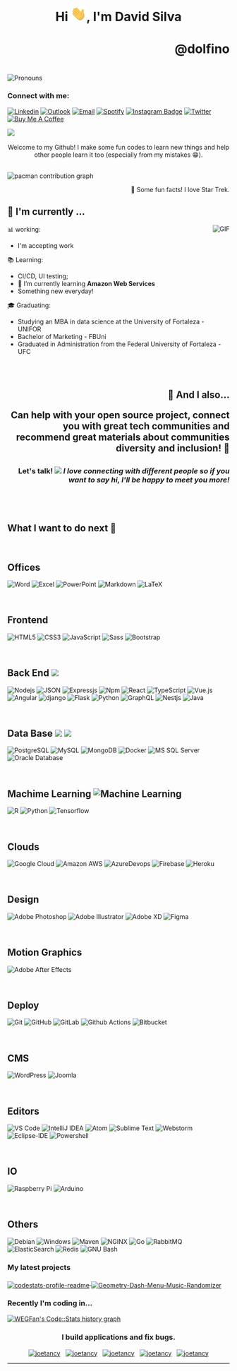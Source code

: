 <h1 align="center">Hi <img src="https://raw.githubusercontent.com/ABSphreak/ABSphreak/master/gifs/Hi.gif" width="35px">, I'm David Silva <div img src="https://www.linkedin.com/in/marketing-administrador-davidnsilva/"style="text-align: right"> <h4>@dolfino<h4/> </div></h1>

![Pronouns](https://img.shields.io/badge/Pronouns-He%2FHim-brightgreen?style=flat)

### Connect with me:

[![Linkedin](https://img.shields.io/badge/-LinkedIn-blue?style=flat&logo=Linkedin&logoColor=white&link=https://www.linkedin.com/in/marketing-administrador-davidnsilva/)](https://www.linkedin.com/in/marketing-administrador-davidnsilva/)
[![Outlook](https://img.shields.io/badge/-Outlook-0078D4?style=flat&logo=Microsoft-Outlook&logoColor=white)](mailto:davidnascimentodasilva@hotmail.com)
[![Email](https://img.shields.io/badge/-Gmail-c14438?style=flat&logo=Gmail&logoColor=white&link=mailto:davidnascimentodasilva@gmail.com)](mailto:davidnascimentodasilva@gmail.com)
[![Spotify](https://img.shields.io/badge/-Spotify-1DB954?style=flat&logo=Spotify&logoColor=white)](https://open.spotify.com/user/1271407949)
[![Instagram Badge](https://img.shields.io/badge/-@davidn.silva-purple?style=flat&logo=instagram&logoColor=white&link=https://www.instagram.com/davidn.silva/)](https://www.instagram.com/davidn.silva/)
[![Twitter](https://img.shields.io/badge/-Twitter-1ca0f1?style=flat&labelColor=1ca0f1&logo=twitter&logoColor=white&link=https://twitter.com/Dolfino)](https://twitter.com/Dolfino)
[![Buy Me A Coffee](https://img.shields.io/badge/-Buy%20Me%20A%20Coffee-FF813F?style=flat&logo=buy-me-a-coffee&logoColor=ffffff&link=https://ko-fi.com/davidndasilva92037)](https://ko-fi.com/davidndasilva92037)


[![](https://img.shields.io/badge/HackerRank-David_N._da_Silva-brightgreen)](https://www.hackerrank.com/davidnascimento2?hr_r=1)

<p style='text-align: center'> Welcome to my Github! I make some fun codes to learn new things and help other people learn it too (especially from my mistakes 😁).</p>

<br/>

<picture>
  <source media="(prefers-color-scheme: dark)" srcset="https://raw.githubusercontent.com/Dolfino/Dolfino/output/pacman-contribution-graph-dark.svg">
  <source media="(prefers-color-scheme: light)" srcset="https://raw.githubusercontent.com/Dolfino/Dolfino/output/pacman-contribution-graph.svg">
  <img alt="pacman contribution graph" src="https://raw.githubusercontent.com/Dolfino/Dolfino/output/pacman-contribution-graph.svg">
</picture>

<br/>

<p style='text-align: right'> 💫 Some fun facts! 
I love Star Trek.
</p>

## 📆 I'm currently ...

<div class="row">
  <div class="col-md-4" markdown="1">
  <img height="250px" class="center-block" <img align="right" alt="GIF" src="https://media.giphy.com/media/USV0ym3bVWQJJmNu3N/giphy.gif" />
  </div>
  <div class="col-md-7" markdown="1">
  📊 working:

- I'm accepting work
</div>
<div class="col-md-7" markdown="1">
📚 Learning:

- CI/CD, UI testing;
- 🌱 I’m currently learning **Amazon Web Services**
- Something new everyday!
</div>
<div class="col-md-7" markdown="1">
🎓 Graduating:

- Studying an MBA in data science at the University of Fortaleza - UNIFOR
- Bachelor of Marketing - FBUni
- Graduated in Administration from the Federal University of Fortaleza - UFC
  </div>
</div>

<br/><br/>

<div style="text-align: right"> <h2> 
💬 And I also...

Can help with your open source project,
connect you with great tech communities
and recommend great materials about communities
diversity and inclusion! 🎉<h2/> </div>

<div style="text-align: right"> <h3> 
Let's talk! <img src="https://media.giphy.com/media/LnQjpWaON8nhr21vNW/giphy.gif" width="60"> <em><b>I love connecting with different people</b> so if you want to say <b>hi, I'll be happy to meet you more!</b> </em><h3/> </div>

<br/><br/>

## What I want to do next 🤔



<br/>

## Offices

![Word](https://img.shields.io/badge/-Microsoft%20Word-164ead?style=flat&logo=microsoft%20word)
![Excel](https://img.shields.io/badge/-Microsoft%20Excel-026f39?style=flat&logo=microsoft%20excel)
![PowerPoint](https://img.shields.io/badge/-Microsoft%20PowerPoint-b9361a?style=flat&logo=microsoft%20powerpoint)
![Markdown](https://img.shields.io/badge/-Markdown-000000?style=flat-&logo=markdown)
![LaTeX](https://img.shields.io/badge/-LaTeX-008080?style=flat-&logo=latex&logoColor=ffffff)


<br/>

## Frontend

![HTML5](https://img.shields.io/badge/-HTML5-%23E44D27?style=flat-&logo=html5&logoColor=ffffff)
![CSS3](https://img.shields.io/badge/-CSS3-%231572B6?style=flat-&logo=css3)
![JavaScript](https://img.shields.io/badge/-JavaScript-black?style=flat-&logo=javascript)
![Sass](https://img.shields.io/badge/-Sass-%23CC6699?style=flat-&logo=sass&logoColor=ffffff)
![Bootstrap](https://img.shields.io/badge/-Bootstrap-563D7C?style=flat-&logo=bootstrap)



<br/>

## Back End <img src="https://img.shields.io/badge/-Progressive Web Apps-5A0FC8?style=flat">

![Nodejs](https://img.shields.io/badge/-Nodejs-black?style=flat-&logo=Node.js)
![JSON](https://img.shields.io/badge/-json-02569B?style=flat&logo=json)
![Expressjs](https://img.shields.io/badge/-Express.js-787878?style=flat)
![Npm](https://img.shields.io/badge/-npm-CB3837?style=flat-&logo=npm)
![React](https://img.shields.io/badge/-React-%23282C34?style=flat-&logo=react)
![TypeScript](https://img.shields.io/badge/-TypeScript-3C4858?style=flat-&logo=typescript)
![Vue.js](https://img.shields.io/badge/-Vuejs-black?style=flat-&logo=vue.js)
![Angular](https://img.shields.io/badge/-Angular-DD0031?style=flat-&logo=angular)
![django](https://img.shields.io/badge/-django-black?style=flat&logo=django)
![Flask](https://img.shields.io/badge/-Flask-0d7963?style=flat&logo=flask&logoColor=white)
![Python](https://img.shields.io/badge/-Python%203-black?style=flat&logo=python&logoColor=white)
![GraphQL](https://img.shields.io/badge/-GraphQL-E10098?style=flat-&logo=graphql)
![Nestjs](https://img.shields.io/badge/-Nestjs-black?style=flat-&logo=NestJS)
![Java](https://img.shields.io/badge/Java-orange?style=flat&logo=java&logoColor=white)



<br/>

## Data Base <img src="https://img.shields.io/badge/-Problem%20Solving-ffa804?style=flat"> <img src="https://img.shields.io/badge/-Database%20Management-4d008f?style=flat">

![PostgreSQL](https://img.shields.io/badge/-PostgreSQL-3C4858?style=flat-&logo=postgresql)
![MySQL](https://img.shields.io/badge/-MySQL-black?style=flat-&logo=mysql)
![MongoDB](https://img.shields.io/badge/-MongoDB-black?style=flat-&logo=mongodb)
![Docker](https://img.shields.io/badge/-Docker-black?style=flat-&logo=docker)
![MS SQL Server](https://img.shields.io/badge/-MS%20SQL%20Server-CC2927?style=flat-&logo=microsoft-sql-server&logoColor=ffffff)
![Oracle Database](https://img.shields.io/badge/-Oracle-DD0031?style=flat-&logo=oracle)


<br/>

## Machime Learning ![Machine Learning](https://img.shields.io/badge/-Machine%20Learning-102230?style=flat)

![R](https://img.shields.io/badge/-R-black?style=flat&logo=r&logoColor=5b8cc4)
![Python](https://img.shields.io/badge/-Python-black?style=flat&logo=python&)
![Tensorflow](https://img.shields.io/badge/-Tensorflow-gray?style=flat&logo=tensorflow)



<br/>

## Clouds

![Google Cloud](https://img.shields.io/badge/Google%20Cloud-black?style=flat-&logo=google-cloud)
![Amazon AWS](https://img.shields.io/badge/Amazon%20AWS-232F3E?style=flat-&logo=amazon-aws)
![AzureDevops](https://img.shields.io/badge/-AzureDevops-0175C2?style=flat&logo=azureDevops)
![Firebase](https://img.shields.io/badge/-Firebase-FFCA28?style=flat-&logo=firebase&logoColor=ffffff)
![Heroku](https://img.shields.io/badge/-Heroku-430098?style=flat-&logo=heroku)


<br/>

## Design

![Adobe Photoshop](https://img.shields.io/badge/-Abode%20Photoshop-26C9FF?style=flat-&logo=adobe-photoshop&logoColor=ffffff)
![Adobe Illustrator](https://img.shields.io/badge/-Abode%20Illustrator-FC8F30?style=flat-&logo=adobe-illustrator&logoColor=ffffff)
![Adobe XD](https://img.shields.io/badge/-Abode%20XD-fe61f6?style=flat-&logo=adobe-XD&logoColor=ffffff)
![Figma](https://img.shields.io/badge/-Figma-30333c?style=flat-&logo=figma&logoColor=ffffff)



<br/>

## Motion Graphics

![Adobe After Effects](https://img.shields.io/badge/-Adobe%20After%20Effects-3C4858?style=flat-&logo=adobe-after-effects)



<br/>

## Deploy

![Git](https://img.shields.io/badge/-Git-black?style=flat-&logo=git)
![GitHub](https://img.shields.io/badge/-GitHub-181717?style=flat-&logo=github)
![GitLab](https://img.shields.io/badge/-GitLab-FCA121?style=flat-&logo=gitlab)
![Github Actions](https://img.shields.io/badge/-Github%20Actions-2088FF?style=flat-&logo=github-actions&logoColor=ffffff)
![Bitbucket](https://img.shields.io/badge/-Bitbucket-blue?style=flat&logo=bitbucket)



<br/>

## CMS

![WordPress](https://img.shields.io/badge/-WordPress-21759B?style=flat-&logo=wordpress)
![Joomla](https://img.shields.io/badge/-Joomla-FC8F30?style=flat-&logo=joomla&logoColor=white)



<br/>

## Editors

![VS Code](https://img.shields.io/badge/-VS%20Code-007ACC?style=flat-&logo=visual-studio-code)
![IntelliJ IDEA](https://img.shields.io/badge/-IntelliJ%20IDEA-000000?style=flat-&logo=intellij-idea&logoColor=ffffff)
![Atom](https://img.shields.io/badge/-Atom%20Editor-1aaf5d?style=flat-&logo=atom)
![Sublime Text](https://img.shields.io/badge/-Sublime%20Text-3C4858?style=flat-&logo=sublime-text)
![Webstorm](https://img.shields.io/badge/-Webstorm-3C4858?style=flat-&logo=webstorm)
![Eclipse-IDE](https://img.shields.io/badge/-Eclipse-2C2255?style=flat-&logo=eclipse&logoColor=ffffff)
![Powershell](https://img.shields.io/badge/-Powershell-5391FE?style=flat-&logo=powershell&logoColor=ffffff)


<br/>

## IO

![Raspberry Pi](https://img.shields.io/badge/-Raspberry%20Pi-C51A4A?style=flat-&logo=Raspberry-Pi)
![Arduino](https://img.shields.io/badge/-Arduino-black?style=flat-&logo=Arduino)


<br/>

## Others

![Debian](https://img.shields.io/badge/-Debian-A81D33?style=flat-&logo=debian&logoColor=ffffff)
![Windows](https://img.shields.io/badge/-Windows-0078D6?style=flat-&logo=windows&logoColor=ffffff)
![Maven](https://img.shields.io/badge/-Maven-1565c0?style=flat-&logo=apache-maven)
![NGINX](https://img.shields.io/badge/-NGINX-269539?style=flat-&logo=nginx&logoColor=ffffff)
![Go](https://img.shields.io/badge/-Go-black?style=flat&logo=go)
![RabbitMQ](https://img.shields.io/badge/-RabbitMQ-black?style=flat-&logo=rabbitmq)
![ElasticSearch](https://img.shields.io/badge/-ElasticSearch-005571?style=flat-&logo=elasticsearch)
![Redis](https://img.shields.io/badge/-Redis-black?style=flat-&logo=Redis)
![GNU Bash](https://img.shields.io/badge/-GNU%20Bash-000000?style=flat-&logo=gnu-bash&logoColor=ffffff)


<!-- TO make screenshot of your code, copy below link:
https://carbon.now.sh/ -->

### My latest projects

<a href="https://github.com/WEGFan/codestats-profile-readme">
  <img align="middle" src="https://github-readme-stats.vercel.app/api/pin/?username=WEGFan&repo=codestats-profile-readme" alt="codestats-profile-readme" />
</a>
<a href="https://github.com/WEGFan/Geometry-Dash-Menu-Music-Randomizer">
  <img align="middle" src="https://github-readme-stats.vercel.app/api/pin/?username=WEGFan&repo=Geometry-Dash-Menu-Music-Randomizer" alt="Geometry-Dash-Menu-Music-Randomizer" />
</a>

### Recently I'm coding in...

<a href="https://codestats.net/users/WEGFan">
  <img src='https://codestats-readme.wegfan.cn/history-graph/WEGFan?width=850&height=300&timezone=08:00&history_days=21&max_languages=9&language_colors=["3e4053","f15854","5da5da","faa43a","60bd68","f17cb0","b2912f","decf3f","b276b2","808080"]' alt="WEGFan's Code::Stats history graph" />
</a>

<br/>
<h3 align="center">I build applications and fix bugs.</h3>

<p align="center">
<a href="https://dev.to/dolfino" target="blank"><img align="center" src="https://cdn.jsdelivr.net/npm/simple-icons@3.0.1/icons/dev-dot-to.svg" alt="joetancy" height="40" width="40" /></a>&nbsp;&nbsp;
<a href="https://twitter.com/Dolfino" target="blank"><img align="center" src="https://cdn.jsdelivr.net/npm/simple-icons@3.0.1/icons/twitter.svg" alt="joetancy" height="40" width="40" /></a>&nbsp;&nbsp;
<a href="https://www.linkedin.com/in/marketing-administrador-davidnsilva/" target="blank"><img align="center" src="https://cdn.jsdelivr.net/npm/simple-icons@3.0.1/icons/linkedin.svg" alt="joetancy" height="40" width="40" /></a>&nbsp;&nbsp;
<a href="https://www.facebook.com/david.nascimentodasilva" target="blank"><img align="center" src="https://cdn.jsdelivr.net/npm/simple-icons@3.0.1/icons/facebook.svg" alt="joetancy" height="40" width="40" /></a>&nbsp;&nbsp;
<a href="https://www.instagram.com/davidn.silva/" target="blank"><img align="center" src="https://cdn.jsdelivr.net/npm/simple-icons@3.0.1/icons/instagram.svg" alt="joetancy" height="40" width="40" /></a>
</p>

---
